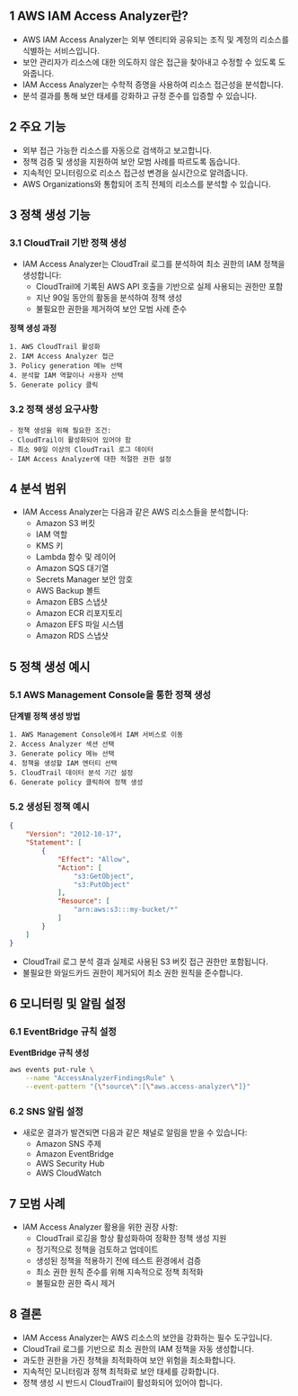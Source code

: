 ## 1 AWS IAM Access Analyzer란?

- AWS IAM Access Analyzer는 외부 엔티티와 공유되는 조직 및 계정의 리소스를 식별하는 서비스입니다.
- 보안 관리자가 리소스에 대한 의도하지 않은 접근을 찾아내고 수정할 수 있도록 도와줍니다.
- IAM Access Analyzer는 수학적 증명을 사용하여 리소스 접근성을 분석합니다.
- 분석 결과를 통해 보안 태세를 강화하고 규정 준수를 입증할 수 있습니다.



## 2 주요 기능

- 외부 접근 가능한 리소스를 자동으로 검색하고 보고합니다.
- 정책 검증 및 생성을 지원하여 보안 모범 사례를 따르도록 돕습니다.
- 지속적인 모니터링으로 리소스 접근성 변경을 실시간으로 알려줍니다.
- AWS Organizations와 통합되어 조직 전체의 리소스를 분석할 수 있습니다.



## 3 정책 생성 기능

### 3.1 CloudTrail 기반 정책 생성

- IAM Access Analyzer는 CloudTrail 로그를 분석하여 최소 권한의 IAM 정책을 생성합니다:
  - CloudTrail에 기록된 AWS API 호출을 기반으로 실제 사용되는 권한만 포함
  - 지난 90일 동안의 활동을 분석하여 정책 생성
  - 불필요한 권한을 제거하여 보안 모범 사례 준수



**정책 생성 과정**

```plaintext
1. AWS CloudTrail 활성화
2. IAM Access Analyzer 접근
3. Policy generation 메뉴 선택
4. 분석할 IAM 역할이나 사용자 선택
5. Generate policy 클릭
```

### 3.2 정책 생성 요구사항

	- 정책 생성을 위해 필요한 조건:
	- CloudTrail이 활성화되어 있어야 함
	- 최소 90일 이상의 CloudTrail 로그 데이터
	- IAM Access Analyzer에 대한 적절한 권한 설정



## 4 분석 범위

- IAM Access Analyzer는 다음과 같은 AWS 리소스들을 분석합니다:
	- Amazon S3 버킷
	- IAM 역할
	- KMS 키
	- Lambda 함수 및 레이어
	- Amazon SQS 대기열
	- Secrets Manager 보안 암호
	- AWS Backup 볼트
	- Amazon EBS 스냅샷
	- Amazon ECR 리포지토리
	- Amazon EFS 파일 시스템
	- Amazon RDS 스냅샷



## 5 정책 생성 예시

### 5.1 AWS Management Console을 통한 정책 생성

**단계별 정책 생성 방법**

```plaintext
1. AWS Management Console에서 IAM 서비스로 이동
2. Access Analyzer 섹션 선택
3. Generate policy 메뉴 선택
4. 정책을 생성할 IAM 엔터티 선택
5. CloudTrail 데이터 분석 기간 설정
6. Generate policy 클릭하여 정책 생성
```



### 5.2 생성된 정책 예시

```json
{
    "Version": "2012-10-17",
    "Statement": [
        {
            "Effect": "Allow",
            "Action": [
                "s3:GetObject",
                "s3:PutObject"
            ],
            "Resource": [
                "arn:aws:s3:::my-bucket/*"
            ]
        }
    ]
}
```

- CloudTrail 로그 분석 결과 실제로 사용된 S3 버킷 접근 권한만 포함됩니다.
- 불필요한 와일드카드 권한이 제거되어 최소 권한 원칙을 준수합니다.



## 6 모니터링 및 알림 설정

### 6.1 EventBridge 규칙 설정

**EventBridge 규칙 생성**

```bash
aws events put-rule \
    --name "AccessAnalyzerFindingsRule" \
    --event-pattern "{\"source\":[\"aws.access-analyzer\"]}"
```



### 6.2 SNS 알림 설정

- 새로운 결과가 발견되면 다음과 같은 채널로 알림을 받을 수 있습니다:
	- Amazon SNS 주제
	- Amazon EventBridge
	- AWS Security Hub
	- AWS CloudWatch



## 7 모범 사례

- IAM Access Analyzer 활용을 위한 권장 사항:
	- CloudTrail 로깅을 항상 활성화하여 정확한 정책 생성 지원
	- 정기적으로 정책을 검토하고 업데이트
	- 생성된 정책을 적용하기 전에 테스트 환경에서 검증
	- 최소 권한 원칙 준수를 위해 지속적으로 정책 최적화
	- 불필요한 권한 즉시 제거



## 8 결론

- IAM Access Analyzer는 AWS 리소스의 보안을 강화하는 필수 도구입니다.
- CloudTrail 로그를 기반으로 최소 권한의 IAM 정책을 자동 생성합니다.
- 과도한 권한을 가진 정책을 최적화하여 보안 위험을 최소화합니다.
- 지속적인 모니터링과 정책 최적화로 보안 태세를 강화합니다.
- 정책 생성 시 반드시 CloudTrail이 활성화되어 있어야 합니다.